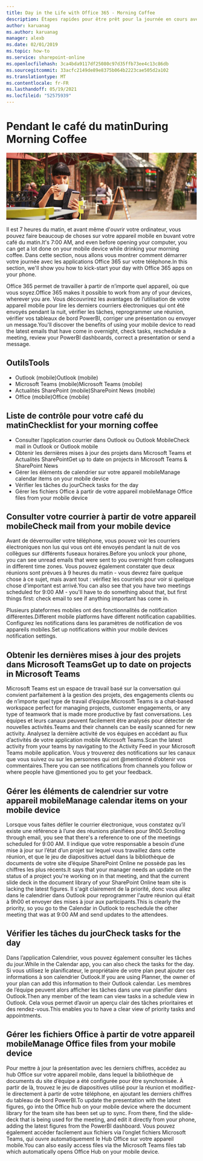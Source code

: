 ```yaml
---
title: Day in the Life with Office 365 - Morning Coffee
description: Étapes rapides pour être prêt pour la journée en cours avec Office 365
author: karuanag
ms.author: karuanag
manager: alexb
ms.date: 02/01/2019
ms.topic: how-to
ms.service: sharepoint-online
ms.openlocfilehash: 3ca4bda9117df25080c97d35ffb73ee4c13c86db
ms.sourcegitcommit: 33acfc2149de89e8375b064b2223cae505d2a102
ms.translationtype: MT
ms.contentlocale: fr-FR
ms.lasthandoff: 05/19/2021
ms.locfileid: "52575939"
---
```

# <a name="during-morning-coffee"></a><span data-ttu-id="40635-103">Pendant le café du matin</span><span class="sxs-lookup"><span data-stu-id="40635-103">During Morning Coffee</span></span>

![Café du matin](media/ditl_coffee.png)

<span data-ttu-id="40635-105">Il est 7 heures du matin, et avant même d'ouvrir votre ordinateur, vous pouvez faire beaucoup de choses sur votre appareil mobile en buvant votre café du matin.</span><span class="sxs-lookup"><span data-stu-id="40635-105">It's 7:00 AM, and even before opening your computer, you can get a lot done on your mobile device while drinking your morning coffee.</span></span> <span data-ttu-id="40635-106">Dans cette section, nous allons vous montrer comment démarrer votre journée avec les applications Office 365 sur votre téléphone.</span><span class="sxs-lookup"><span data-stu-id="40635-106">In this section, we'll show you how to kick-start your day with Office 365 apps on your phone.</span></span>

<span data-ttu-id="40635-107">Office 365 permet de travailler à partir de n’importe quel appareil, où que vous soyez.</span><span class="sxs-lookup"><span data-stu-id="40635-107">Office 365 makes it possible to work from any of your devices, wherever you are.</span></span> <span data-ttu-id="40635-108">Vous découvrirez les avantages de l’utilisation de votre appareil mobile pour lire les derniers courriers électroniques qui ont été envoyés pendant la nuit, vérifier les tâches, reprogrammer une réunion, vérifier vos tableaux de bord PowerBI, corriger une présentation ou envoyer un message.</span><span class="sxs-lookup"><span data-stu-id="40635-108">You'll discover the benefits of using your mobile device to read the latest emails that have come in overnight, check tasks, reschedule a meeting, review your PowerBI dashboards, correct a presentation or send a message.</span></span> 

## <a name="tools"></a><span data-ttu-id="40635-109">Outils</span><span class="sxs-lookup"><span data-stu-id="40635-109">Tools</span></span>
- <span data-ttu-id="40635-110">Outlook (mobile)</span><span class="sxs-lookup"><span data-stu-id="40635-110">Outlook (mobile)</span></span>
- <span data-ttu-id="40635-111">Microsoft Teams (mobile)</span><span class="sxs-lookup"><span data-stu-id="40635-111">Microsoft Teams (mobile)</span></span>
- <span data-ttu-id="40635-112">Actualités SharePoint (mobile)</span><span class="sxs-lookup"><span data-stu-id="40635-112">SharePoint News (mobile)</span></span>
- <span data-ttu-id="40635-113">Office (mobile)</span><span class="sxs-lookup"><span data-stu-id="40635-113">Office (mobile)</span></span>

## <a name="checklist-for-your-morning-coffee"></a><span data-ttu-id="40635-114">Liste de contrôle pour votre café du matin</span><span class="sxs-lookup"><span data-stu-id="40635-114">Checklist for your morning coffee</span></span>
- <span data-ttu-id="40635-115">Consulter l’application courrier dans Outlook ou Outlook Mobile</span><span class="sxs-lookup"><span data-stu-id="40635-115">Check mail in Outlook or Outlook mobile</span></span>
- <span data-ttu-id="40635-116">Obtenir les dernières mises à jour des projets dans Microsoft Teams et Actualités SharePoint</span><span class="sxs-lookup"><span data-stu-id="40635-116">Get up to date on projects in Microsoft Teams & SharePoint News</span></span>
- <span data-ttu-id="40635-117">Gérer les éléments de calendrier sur votre appareil mobile</span><span class="sxs-lookup"><span data-stu-id="40635-117">Manage calendar items on your mobile device</span></span>
- <span data-ttu-id="40635-118">Vérifier les tâches du jour</span><span class="sxs-lookup"><span data-stu-id="40635-118">Check tasks for the day</span></span>
- <span data-ttu-id="40635-119">Gérer les fichiers Office à partir de votre appareil mobile</span><span class="sxs-lookup"><span data-stu-id="40635-119">Manage Office files from your mobile device</span></span> 

## <a name="check-mail-from-your-mobile-device"></a><span data-ttu-id="40635-120">Consulter votre courrier à partir de votre appareil mobile</span><span class="sxs-lookup"><span data-stu-id="40635-120">Check mail from your mobile device</span></span>
<span data-ttu-id="40635-121">Avant de déverrouiller votre téléphone, vous pouvez voir les courriers électroniques non lus qui vous ont été envoyés pendant la nuit de vos collègues sur différents fuseaux horaires.</span><span class="sxs-lookup"><span data-stu-id="40635-121">Before you unlock your phone, you can see unread emails that were sent to you overnight from colleagues in different time zones.</span></span> <span data-ttu-id="40635-122">Vous pouvez également constater que deux réunions sont prévues à 9 heures du matin - vous devrez faire quelque chose à ce sujet, mais avant tout : vérifiez les courriels pour voir si quelque chose d'important est arrivé.</span><span class="sxs-lookup"><span data-stu-id="40635-122">You can also see that you have two meetings scheduled for 9:00 AM - you'll have to do something about that, but first things first: check email to see if anything important has come in.</span></span>

<span data-ttu-id="40635-123">Plusieurs plateformes mobiles ont des fonctionnalités de notification différentes.</span><span class="sxs-lookup"><span data-stu-id="40635-123">Different mobile platforms have different notification capabilities.</span></span> <span data-ttu-id="40635-124">Configurez les notifications dans les paramètres de notification de vos appareils mobiles.</span><span class="sxs-lookup"><span data-stu-id="40635-124">Set up notifications within your mobile devices notification settings.</span></span> 

## <a name="get-up-to-date-on-projects-in-microsoft-teams"></a><span data-ttu-id="40635-125">Obtenir les dernières mises à jour des projets dans Microsoft Teams</span><span class="sxs-lookup"><span data-stu-id="40635-125">Get up to date on projects in Microsoft Teams</span></span>
<span data-ttu-id="40635-126">Microsoft Teams est un espace de travail basé sur la conversation qui convient parfaitement à la gestion des projets, des engagements clients ou de n’importe quel type de travail d’équipe.</span><span class="sxs-lookup"><span data-stu-id="40635-126">Microsoft Teams is a chat-based workspace perfect for managing projects, customer engagements, or any type of teamwork that is made more productive by fast conversations.</span></span> <span data-ttu-id="40635-127">Les équipes et leurs canaux peuvent facilement être analysés pour détecter de nouvelles activités.</span><span class="sxs-lookup"><span data-stu-id="40635-127">Teams and their channels can be easily scanned for new activity.</span></span> <span data-ttu-id="40635-128">Analysez la dernière activité de vos équipes en accédant au flux d’activités de votre application mobile Microsoft Teams.</span><span class="sxs-lookup"><span data-stu-id="40635-128">Scan the latest activity from your teams by navigating to the Activity Feed in your Microsoft Teams mobile application.</span></span> <span data-ttu-id="40635-129">Vous y trouverez des notifications sur les canaux que vous suivez ou sur les personnes qui ont @mentionné d’obtenir vos commentaires.</span><span class="sxs-lookup"><span data-stu-id="40635-129">There you can see notifications from channels you follow or where people have @mentioned you to get your feedback.</span></span>  

## <a name="manage-calendar-items-on-your-mobile-device"></a><span data-ttu-id="40635-130">Gérer les éléments de calendrier sur votre appareil mobile</span><span class="sxs-lookup"><span data-stu-id="40635-130">Manage calendar items on your mobile device</span></span>
<span data-ttu-id="40635-131">Lorsque vous faites défiler le courrier électronique, vous constatez qu’il existe une référence à l’une des réunions planifiées pour 9h00.</span><span class="sxs-lookup"><span data-stu-id="40635-131">Scrolling through email, you see that there's a reference to one of the meetings scheduled for 9:00 AM.</span></span> <span data-ttu-id="40635-132">Il indique que votre responsable a besoin d’une mise à jour sur l’état d’un projet sur lequel vous travaillez dans cette réunion, et que le jeu de diapositives actuel dans la bibliothèque de documents de votre site d’équipe SharePoint Online ne possède pas les chiffres les plus récents.</span><span class="sxs-lookup"><span data-stu-id="40635-132">It says that your manager needs an update on the status of a project you're working on in that meeting, and that the current slide deck in the document library of your SharePoint Online team site is lacking the latest figures.</span></span> <span data-ttu-id="40635-133">Il s'agit clairement de la priorité, donc vous allez dans le calendrier dans Outlook pour reprogrammer l'autre réunion qui était à 9h00 et envoyer des mises à jour aux participants.</span><span class="sxs-lookup"><span data-stu-id="40635-133">This is clearly the priority, so you go to the Calendar in Outlook to reschedule the other meeting that was at 9:00 AM and send updates to the attendees.</span></span>

## <a name="check-tasks-for-the-day"></a><span data-ttu-id="40635-134">Vérifier les tâches du jour</span><span class="sxs-lookup"><span data-stu-id="40635-134">Check tasks for the day</span></span>
<span data-ttu-id="40635-135">Dans l’application Calendrier, vous pouvez également consulter les tâches du jour.</span><span class="sxs-lookup"><span data-stu-id="40635-135">While in the Calendar app, you can also check the tasks for the day.</span></span> <span data-ttu-id="40635-136">Si vous utilisez le planificateur, le propriétaire de votre plan peut ajouter ces informations à son calendrier Outlook.</span><span class="sxs-lookup"><span data-stu-id="40635-136">If you are using Planner, the owner of your plan can add this information to their Outlook calendar.</span></span> <span data-ttu-id="40635-137">Les membres de l’équipe peuvent alors afficher les tâches dans une vue planifier dans Outlook.</span><span class="sxs-lookup"><span data-stu-id="40635-137">Then any member of the team can view tasks in a schedule view in Outlook.</span></span> <span data-ttu-id="40635-138">Cela vous permet d’avoir un aperçu clair des tâches prioritaires et des rendez-vous.</span><span class="sxs-lookup"><span data-stu-id="40635-138">This enables you to have a clear view of priority tasks and appointments.</span></span>  

## <a name="manage-office-files-from-your-mobile-device"></a><span data-ttu-id="40635-139">Gérer les fichiers Office à partir de votre appareil mobile</span><span class="sxs-lookup"><span data-stu-id="40635-139">Manage Office files from your mobile device</span></span>
<span data-ttu-id="40635-140">Pour mettre à jour la présentation avec les derniers chiffres, accédez au hub Office sur votre appareil mobile, dans lequel la bibliothèque de documents du site d’équipe a été configurée pour être synchronisée. À partir de là, trouvez le jeu de diapositives utilisé pour la réunion et modifiez-le directement à partir de votre téléphone, en ajoutant les derniers chiffres du tableau de bord PowerBI.</span><span class="sxs-lookup"><span data-stu-id="40635-140">To update the presentation with the latest figures, go into the Office hub on your mobile device where the document library for the team site has been set up to sync. From there, find the slide-deck that is being used for the meeting, and edit it directly from your phone, adding the latest figures from the PowerBI dashboard.</span></span> <span data-ttu-id="40635-141">Vous pouvez également accéder facilement aux fichiers via l’onglet fichiers Microsoft Teams, qui ouvre automatiquement le Hub Office sur votre appareil mobile.</span><span class="sxs-lookup"><span data-stu-id="40635-141">You can also easily access files via the Microsoft Teams files tab which automatically opens Office Hub on your mobile device.</span></span> 